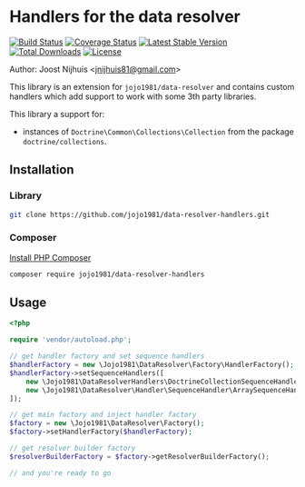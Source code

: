 Handlers for the data resolver 
=====================

[![Build Status](https://travis-ci.com/jojo1981/data-resolver-handlers.svg?branch=master)](https://travis-ci.com/jojo1981/data-resolver-handlers)
[![Coverage Status](https://coveralls.io/repos/github/jojo1981/data-resolver-handlers/badge.svg)](https://coveralls.io/github/jojo1981/data-resolver-handlers)
[![Latest Stable Version](https://poser.pugx.org/jojo1981/data-resolver-handlers/v/stable)](https://packagist.org/packages/jojo1981/data-resolver-handlers)
[![Total Downloads](https://poser.pugx.org/jojo1981/data-resolver-handlers/downloads)](https://packagist.org/packages/jojo1981/data-resolver-handlers)
[![License](https://poser.pugx.org/jojo1981/data-resolver-handlers/license)](https://packagist.org/packages/jojo1981/data-resolver-handlers)

Author: Joost Nijhuis <[jnijhuis81@gmail.com](mailto:jnijhuis81@gmail.com)>

This library is an extension for `jojo1981/data-resolver` and contains custom handlers which add support to work with some 3th party libraries.

This library a support for:
- instances of `Doctrine\Common\Collections\Collection` from the package `doctrine/collections`.

## Installation

### Library

```bash
git clone https://github.com/jojo1981/data-resolver-handlers.git
```

### Composer

[Install PHP Composer](https://getcomposer.org/doc/00-intro.md)

```bash
composer require jojo1981/data-resolver-handlers
```

## Usage

```php
<?php

require 'vendor/autoload.php';

// get handler factory and set sequence handlers
$handlerFactory = new \Jojo1981\DataResolver\Factory\HandlerFactory();
$handlerFactory->setSequenceHandlers([
    new \Jojo1981\DataResolverHandlers\DoctrineCollectionSequenceHandler(),
    new \Jojo1981\DataResolver\Handler\SequenceHandler\ArraySequenceHandler()
]);

// get main factory and inject handler factory
$factory = new \Jojo1981\DataResolver\Factory();
$factory->setHandlerFactory($handlerFactory);

// get resolver builder factory
$resolverBuilderFactory = $factory->getResolverBuilderFactory();

// and you're ready to go
```